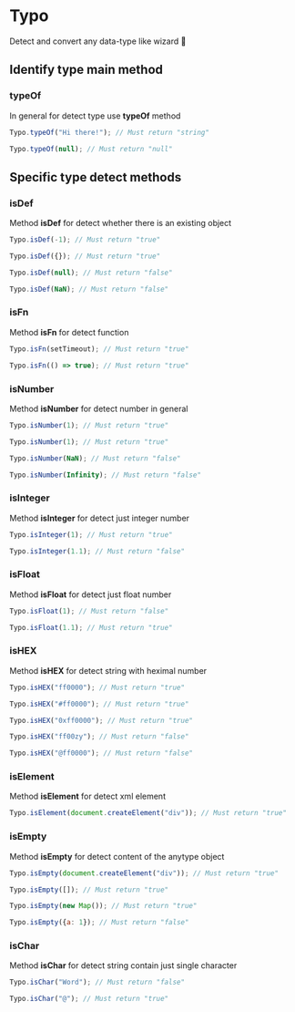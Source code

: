 # Typo
Detect and convert any data-type like wizard 🌟

## Identify type main method 

### typeOf

In general for detect type use **typeOf** method

```javascript
Typo.typeOf("Hi there!"); // Must return "string"

Typo.typeOf(null); // Must return "null"
```

## Specific type detect methods 

### isDef

Method **isDef** for detect whether there is an existing object

```javascript
Typo.isDef(-1); // Must return "true"

Typo.isDef({}); // Must return "true"

Typo.isDef(null); // Must return "false"

Typo.isDef(NaN); // Must return "false"
```

### isFn

Method **isFn** for detect function

```javascript
Typo.isFn(setTimeout); // Must return "true"

Typo.isFn(() => true); // Must return "true"
```

### isNumber

Method **isNumber** for detect number in general

```javascript
Typo.isNumber(1); // Must return "true"

Typo.isNumber(1); // Must return "true"

Typo.isNumber(NaN); // Must return "false"

Typo.isNumber(Infinity); // Must return "false"
```

### isInteger

Method **isInteger** for detect just integer number

```javascript
Typo.isInteger(1); // Must return "true"

Typo.isInteger(1.1); // Must return "false"
```

### isFloat

Method **isFloat** for detect just float number

```javascript
Typo.isFloat(1); // Must return "false"

Typo.isFloat(1.1); // Must return "true"
```

### isHEX

Method **isHEX** for detect string with heximal number

```javascript
Typo.isHEX("ff0000"); // Must return "true"

Typo.isHEX("#ff0000"); // Must return "true"

Typo.isHEX("0xff0000"); // Must return "true"

Typo.isHEX("ff00zy"); // Must return "false"

Typo.isHEX("@ff0000"); // Must return "false"
```

### isElement

Method **isElement** for detect xml element

```javascript
Typo.isElement(document.createElement("div")); // Must return "true"
```

### isEmpty

Method **isEmpty** for detect content of the anytype object

```javascript
Typo.isEmpty(document.createElement("div")); // Must return "true"

Typo.isEmpty([]); // Must return "true"

Typo.isEmpty(new Map()); // Must return "true"

Typo.isEmpty({a: 1}); // Must return "false"
```

### isChar

Method **isChar** for detect string contain just single character

```javascript
Typo.isChar("Word"); // Must return "false"

Typo.isChar("@"); // Must return "true"
```
